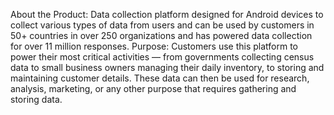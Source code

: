 About the Product:
Data collection platform designed for Android devices to collect various types of data from users and can be used by customers in 50+ countries in over 250 organizations and has powered data collection for over 11 million responses.
Purpose:
Customers use this platform to power their most critical activities — from governments collecting census data to small business owners managing their daily inventory, to storing and maintaining customer details. These data can then be used for research, analysis, marketing, or any other purpose that requires gathering and storing data.
